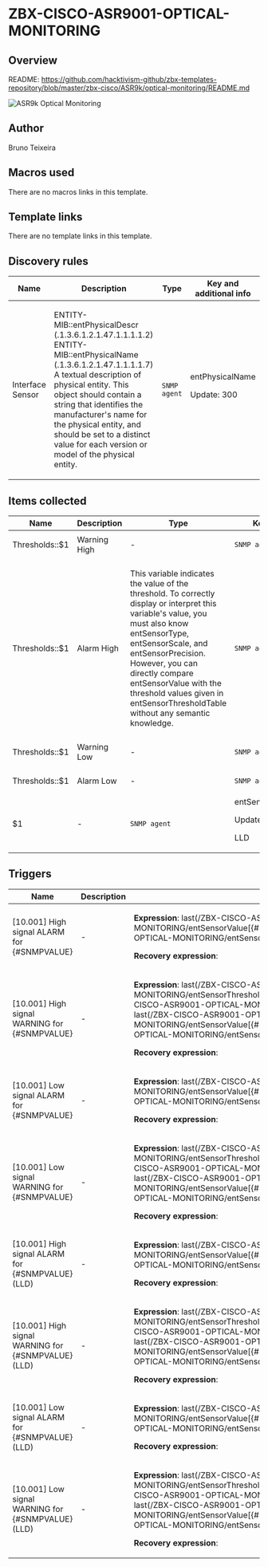 # ZBX-CISCO-ASR9001-OPTICAL-MONITORING

## Overview

README: <https://github.com/hacktivism-github/zbx-templates-repository/blob/master/zbx-cisco/ASR9k/optical-monitoring/README.md>


 ![ASR9k Optical Monitoring](media/com_mtree/images/listings/m/515.png)



## Author

Bruno Teixeira

## Macros used

There are no macros links in this template.

## Template links

There are no template links in this template.

## Discovery rules

|Name|Description|Type|Key and additional info|
|----|-----------|----|----|
|Interface Sensor|<p>ENTITY-MIB::entPhysicalDescr (.1.3.6.1.2.1.47.1.1.1.1.2) ENTITY-MIB::entPhysicalName (.1.3.6.1.2.1.47.1.1.1.1.7) A textual description of physical entity. This object should contain a string that identifies the manufacturer's name for the physical entity, and should be set to a distinct value for each version or model of the physical entity.</p>|`SNMP agent`|entPhysicalName<p>Update: 300</p>|


## Items collected

|Name|Description|Type|Key and additional info|
|----|-----------|----|----|
|Thresholds::$1 | Warning High|<p>-</p>|`SNMP agent`|entSensorThresholdRxTxValueHighWarn[{#SNMPVALUE}]<p>Update: 300</p><p>LLD</p>|
|Thresholds::$1 | Alarm High|<p>This variable indicates the value of the threshold. To correctly display or interpret this variable's value, you must also know entSensorType, entSensorScale, and entSensorPrecision. However, you can directly compare entSensorValue with the threshold values given in entSensorThresholdTable without any semantic knowledge.</p>|`SNMP agent`|entSensorThresholdRxTxValueHigh[{#SNMPVALUE}]<p>Update: 300</p><p>LLD</p>|
|Thresholds::$1 | Warning Low|<p>-</p>|`SNMP agent`|entSensorThresholdRxTxValueLowWarn[{#SNMPVALUE}]<p>Update: 300</p><p>LLD</p>|
|Thresholds::$1 | Alarm Low|<p>-</p>|`SNMP agent`|entSensorThresholdRxTxValueLow[{#SNMPVALUE}]<p>Update: 300</p><p>LLD</p>|
|$1|<p>-</p>|`SNMP agent`|entSensorValue[{#SNMPVALUE}]<p>Update: 300</p><p>LLD</p>|


## Triggers

|Name|Description|Expression|Priority|
|----|-----------|----------|--------|
|[10.001] High signal ALARM for {#SNMPVALUE}|<p>-</p>|<p>**Expression**: last(/ZBX-CISCO-ASR9001-OPTICAL-MONITORING/entSensorValue[{#SNMPVALUE}])>last(/ZBX-CISCO-ASR9001-OPTICAL-MONITORING/entSensorThresholdRxTxValueHigh[{#SNMPVALUE}])</p><p>**Recovery expression**: </p>|high|
|[10.001] High signal WARNING for {#SNMPVALUE}|<p>-</p>|<p>**Expression**: last(/ZBX-CISCO-ASR9001-OPTICAL-MONITORING/entSensorThresholdRxTxValueHigh[{#SNMPVALUE}])>last(/ZBX-CISCO-ASR9001-OPTICAL-MONITORING/entSensorValue[{#SNMPVALUE}]) and last(/ZBX-CISCO-ASR9001-OPTICAL-MONITORING/entSensorValue[{#SNMPVALUE}])>last(/ZBX-CISCO-ASR9001-OPTICAL-MONITORING/entSensorThresholdRxTxValueHighWarn[{#SNMPVALUE}])</p><p>**Recovery expression**: </p>|warning|
|[10.001] Low signal ALARM for {#SNMPVALUE}|<p>-</p>|<p>**Expression**: last(/ZBX-CISCO-ASR9001-OPTICAL-MONITORING/entSensorValue[{#SNMPVALUE}])<last(/ZBX-CISCO-ASR9001-OPTICAL-MONITORING/entSensorThresholdRxTxValueLow[{#SNMPVALUE}])</p><p>**Recovery expression**: </p>|high|
|[10.001] Low signal WARNING for {#SNMPVALUE}|<p>-</p>|<p>**Expression**: last(/ZBX-CISCO-ASR9001-OPTICAL-MONITORING/entSensorThresholdRxTxValueLowWarn[{#SNMPVALUE}])>last(/ZBX-CISCO-ASR9001-OPTICAL-MONITORING/entSensorValue[{#SNMPVALUE}]) and last(/ZBX-CISCO-ASR9001-OPTICAL-MONITORING/entSensorValue[{#SNMPVALUE}])>last(/ZBX-CISCO-ASR9001-OPTICAL-MONITORING/entSensorThresholdRxTxValueLow[{#SNMPVALUE}])</p><p>**Recovery expression**: </p>|warning|
|[10.001] High signal ALARM for {#SNMPVALUE} (LLD)|<p>-</p>|<p>**Expression**: last(/ZBX-CISCO-ASR9001-OPTICAL-MONITORING/entSensorValue[{#SNMPVALUE}])>last(/ZBX-CISCO-ASR9001-OPTICAL-MONITORING/entSensorThresholdRxTxValueHigh[{#SNMPVALUE}])</p><p>**Recovery expression**: </p>|high|
|[10.001] High signal WARNING for {#SNMPVALUE} (LLD)|<p>-</p>|<p>**Expression**: last(/ZBX-CISCO-ASR9001-OPTICAL-MONITORING/entSensorThresholdRxTxValueHigh[{#SNMPVALUE}])>last(/ZBX-CISCO-ASR9001-OPTICAL-MONITORING/entSensorValue[{#SNMPVALUE}]) and last(/ZBX-CISCO-ASR9001-OPTICAL-MONITORING/entSensorValue[{#SNMPVALUE}])>last(/ZBX-CISCO-ASR9001-OPTICAL-MONITORING/entSensorThresholdRxTxValueHighWarn[{#SNMPVALUE}])</p><p>**Recovery expression**: </p>|warning|
|[10.001] Low signal ALARM for {#SNMPVALUE} (LLD)|<p>-</p>|<p>**Expression**: last(/ZBX-CISCO-ASR9001-OPTICAL-MONITORING/entSensorValue[{#SNMPVALUE}])<last(/ZBX-CISCO-ASR9001-OPTICAL-MONITORING/entSensorThresholdRxTxValueLow[{#SNMPVALUE}])</p><p>**Recovery expression**: </p>|high|
|[10.001] Low signal WARNING for {#SNMPVALUE} (LLD)|<p>-</p>|<p>**Expression**: last(/ZBX-CISCO-ASR9001-OPTICAL-MONITORING/entSensorThresholdRxTxValueLowWarn[{#SNMPVALUE}])>last(/ZBX-CISCO-ASR9001-OPTICAL-MONITORING/entSensorValue[{#SNMPVALUE}]) and last(/ZBX-CISCO-ASR9001-OPTICAL-MONITORING/entSensorValue[{#SNMPVALUE}])>last(/ZBX-CISCO-ASR9001-OPTICAL-MONITORING/entSensorThresholdRxTxValueLow[{#SNMPVALUE}])</p><p>**Recovery expression**: </p>|warning|
